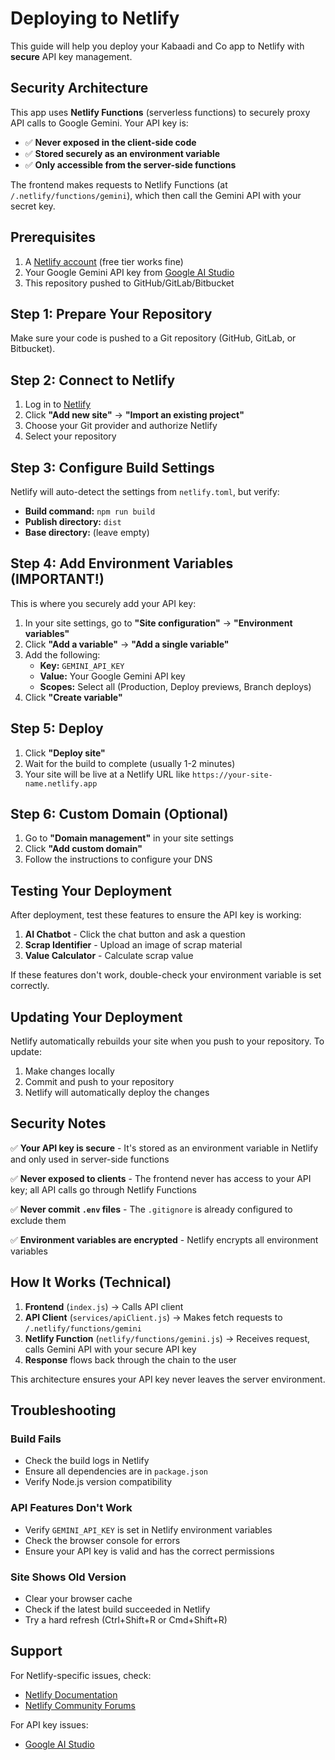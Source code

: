 # Deploying to Netlify

This guide will help you deploy your Kabaadi and Co app to Netlify with **secure** API key management.

## Security Architecture

This app uses **Netlify Functions** (serverless functions) to securely proxy API calls to Google Gemini. Your API key is:
- ✅ **Never exposed in the client-side code**
- ✅ **Stored securely as an environment variable** 
- ✅ **Only accessible from the server-side functions**

The frontend makes requests to Netlify Functions (at `/.netlify/functions/gemini`), which then call the Gemini API with your secret key.

## Prerequisites

1. A [Netlify account](https://app.netlify.com/signup) (free tier works fine)
2. Your Google Gemini API key from [Google AI Studio](https://aistudio.google.com/app/apikey)
3. This repository pushed to GitHub/GitLab/Bitbucket

## Step 1: Prepare Your Repository

Make sure your code is pushed to a Git repository (GitHub, GitLab, or Bitbucket).

## Step 2: Connect to Netlify

1. Log in to [Netlify](https://app.netlify.com/)
2. Click **"Add new site"** → **"Import an existing project"**
3. Choose your Git provider and authorize Netlify
4. Select your repository

## Step 3: Configure Build Settings

Netlify will auto-detect the settings from `netlify.toml`, but verify:

- **Build command:** `npm run build`
- **Publish directory:** `dist`
- **Base directory:** (leave empty)

## Step 4: Add Environment Variables (IMPORTANT!)

This is where you securely add your API key:

1. In your site settings, go to **"Site configuration"** → **"Environment variables"**
2. Click **"Add a variable"** → **"Add a single variable"**
3. Add the following:
   - **Key:** `GEMINI_API_KEY`
   - **Value:** Your Google Gemini API key
   - **Scopes:** Select all (Production, Deploy previews, Branch deploys)
4. Click **"Create variable"**

## Step 5: Deploy

1. Click **"Deploy site"**
2. Wait for the build to complete (usually 1-2 minutes)
3. Your site will be live at a Netlify URL like `https://your-site-name.netlify.app`

## Step 6: Custom Domain (Optional)

1. Go to **"Domain management"** in your site settings
2. Click **"Add custom domain"**
3. Follow the instructions to configure your DNS

## Testing Your Deployment

After deployment, test these features to ensure the API key is working:

1. **AI Chatbot** - Click the chat button and ask a question
2. **Scrap Identifier** - Upload an image of scrap material
3. **Value Calculator** - Calculate scrap value

If these features don't work, double-check your environment variable is set correctly.

## Updating Your Deployment

Netlify automatically rebuilds your site when you push to your repository. To update:

1. Make changes locally
2. Commit and push to your repository
3. Netlify will automatically deploy the changes

## Security Notes

✅ **Your API key is secure** - It's stored as an environment variable in Netlify and only used in server-side functions

✅ **Never exposed to clients** - The frontend never has access to your API key; all API calls go through Netlify Functions

✅ **Never commit `.env` files** - The `.gitignore` is already configured to exclude them

✅ **Environment variables are encrypted** - Netlify encrypts all environment variables

## How It Works (Technical)

1. **Frontend** (`index.js`) → Calls API client
2. **API Client** (`services/apiClient.js`) → Makes fetch requests to `/.netlify/functions/gemini`
3. **Netlify Function** (`netlify/functions/gemini.js`) → Receives request, calls Gemini API with your secure API key
4. **Response** flows back through the chain to the user

This architecture ensures your API key never leaves the server environment.

## Troubleshooting

### Build Fails
- Check the build logs in Netlify
- Ensure all dependencies are in `package.json`
- Verify Node.js version compatibility

### API Features Don't Work
- Verify `GEMINI_API_KEY` is set in Netlify environment variables
- Check the browser console for errors
- Ensure your API key is valid and has the correct permissions

### Site Shows Old Version
- Clear your browser cache
- Check if the latest build succeeded in Netlify
- Try a hard refresh (Ctrl+Shift+R or Cmd+Shift+R)

## Support

For Netlify-specific issues, check:
- [Netlify Documentation](https://docs.netlify.com/)
- [Netlify Community Forums](https://answers.netlify.com/)

For API key issues:
- [Google AI Studio](https://aistudio.google.com/)
